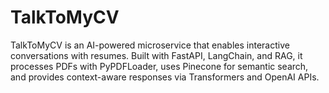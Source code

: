 # TalkToMyCV
TalkToMyCV is an AI-powered microservice that enables interactive conversations with resumes. Built with FastAPI, LangChain, and RAG, it processes PDFs with PyPDFLoader, uses Pinecone for semantic search, and provides context-aware responses via Transformers and OpenAI APIs.
